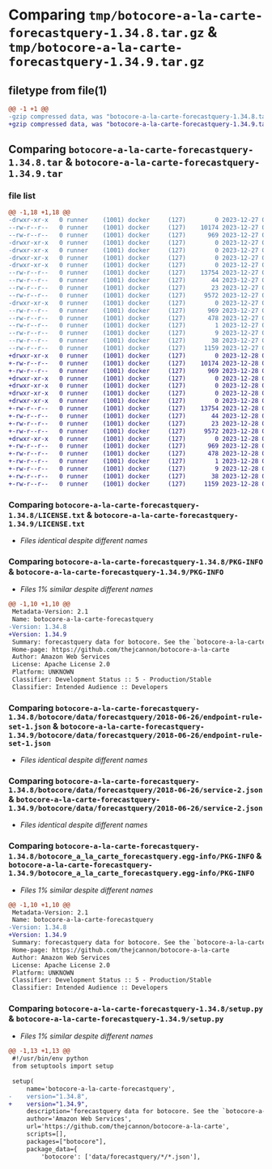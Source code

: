 # Comparing `tmp/botocore-a-la-carte-forecastquery-1.34.8.tar.gz` & `tmp/botocore-a-la-carte-forecastquery-1.34.9.tar.gz`

## filetype from file(1)

```diff
@@ -1 +1 @@
-gzip compressed data, was "botocore-a-la-carte-forecastquery-1.34.8.tar", last modified: Wed Dec 27 01:06:46 2023, max compression
+gzip compressed data, was "botocore-a-la-carte-forecastquery-1.34.9.tar", last modified: Thu Dec 28 01:06:48 2023, max compression
```

## Comparing `botocore-a-la-carte-forecastquery-1.34.8.tar` & `botocore-a-la-carte-forecastquery-1.34.9.tar`

### file list

```diff
@@ -1,18 +1,18 @@
-drwxr-xr-x   0 runner    (1001) docker     (127)        0 2023-12-27 01:06:46.607320 botocore-a-la-carte-forecastquery-1.34.8/
--rw-r--r--   0 runner    (1001) docker     (127)    10174 2023-12-27 01:06:46.000000 botocore-a-la-carte-forecastquery-1.34.8/LICENSE.txt
--rw-r--r--   0 runner    (1001) docker     (127)      969 2023-12-27 01:06:46.607320 botocore-a-la-carte-forecastquery-1.34.8/PKG-INFO
-drwxr-xr-x   0 runner    (1001) docker     (127)        0 2023-12-27 01:06:46.607320 botocore-a-la-carte-forecastquery-1.34.8/botocore/
-drwxr-xr-x   0 runner    (1001) docker     (127)        0 2023-12-27 01:06:46.607320 botocore-a-la-carte-forecastquery-1.34.8/botocore/data/
-drwxr-xr-x   0 runner    (1001) docker     (127)        0 2023-12-27 01:06:46.607320 botocore-a-la-carte-forecastquery-1.34.8/botocore/data/forecastquery/
-drwxr-xr-x   0 runner    (1001) docker     (127)        0 2023-12-27 01:06:46.607320 botocore-a-la-carte-forecastquery-1.34.8/botocore/data/forecastquery/2018-06-26/
--rw-r--r--   0 runner    (1001) docker     (127)    13754 2023-12-27 01:06:29.000000 botocore-a-la-carte-forecastquery-1.34.8/botocore/data/forecastquery/2018-06-26/endpoint-rule-set-1.json
--rw-r--r--   0 runner    (1001) docker     (127)       44 2023-12-27 01:06:29.000000 botocore-a-la-carte-forecastquery-1.34.8/botocore/data/forecastquery/2018-06-26/examples-1.json
--rw-r--r--   0 runner    (1001) docker     (127)       23 2023-12-27 01:06:29.000000 botocore-a-la-carte-forecastquery-1.34.8/botocore/data/forecastquery/2018-06-26/paginators-1.json
--rw-r--r--   0 runner    (1001) docker     (127)     9572 2023-12-27 01:06:29.000000 botocore-a-la-carte-forecastquery-1.34.8/botocore/data/forecastquery/2018-06-26/service-2.json
-drwxr-xr-x   0 runner    (1001) docker     (127)        0 2023-12-27 01:06:46.607320 botocore-a-la-carte-forecastquery-1.34.8/botocore_a_la_carte_forecastquery.egg-info/
--rw-r--r--   0 runner    (1001) docker     (127)      969 2023-12-27 01:06:46.000000 botocore-a-la-carte-forecastquery-1.34.8/botocore_a_la_carte_forecastquery.egg-info/PKG-INFO
--rw-r--r--   0 runner    (1001) docker     (127)      478 2023-12-27 01:06:46.000000 botocore-a-la-carte-forecastquery-1.34.8/botocore_a_la_carte_forecastquery.egg-info/SOURCES.txt
--rw-r--r--   0 runner    (1001) docker     (127)        1 2023-12-27 01:06:46.000000 botocore-a-la-carte-forecastquery-1.34.8/botocore_a_la_carte_forecastquery.egg-info/dependency_links.txt
--rw-r--r--   0 runner    (1001) docker     (127)        9 2023-12-27 01:06:46.000000 botocore-a-la-carte-forecastquery-1.34.8/botocore_a_la_carte_forecastquery.egg-info/top_level.txt
--rw-r--r--   0 runner    (1001) docker     (127)       38 2023-12-27 01:06:46.607320 botocore-a-la-carte-forecastquery-1.34.8/setup.cfg
--rw-r--r--   0 runner    (1001) docker     (127)     1159 2023-12-27 01:06:46.000000 botocore-a-la-carte-forecastquery-1.34.8/setup.py
+drwxr-xr-x   0 runner    (1001) docker     (127)        0 2023-12-28 01:06:48.190329 botocore-a-la-carte-forecastquery-1.34.9/
+-rw-r--r--   0 runner    (1001) docker     (127)    10174 2023-12-28 01:06:47.000000 botocore-a-la-carte-forecastquery-1.34.9/LICENSE.txt
+-rw-r--r--   0 runner    (1001) docker     (127)      969 2023-12-28 01:06:48.190329 botocore-a-la-carte-forecastquery-1.34.9/PKG-INFO
+drwxr-xr-x   0 runner    (1001) docker     (127)        0 2023-12-28 01:06:48.186329 botocore-a-la-carte-forecastquery-1.34.9/botocore/
+drwxr-xr-x   0 runner    (1001) docker     (127)        0 2023-12-28 01:06:48.186329 botocore-a-la-carte-forecastquery-1.34.9/botocore/data/
+drwxr-xr-x   0 runner    (1001) docker     (127)        0 2023-12-28 01:06:48.186329 botocore-a-la-carte-forecastquery-1.34.9/botocore/data/forecastquery/
+drwxr-xr-x   0 runner    (1001) docker     (127)        0 2023-12-28 01:06:48.186329 botocore-a-la-carte-forecastquery-1.34.9/botocore/data/forecastquery/2018-06-26/
+-rw-r--r--   0 runner    (1001) docker     (127)    13754 2023-12-28 01:06:26.000000 botocore-a-la-carte-forecastquery-1.34.9/botocore/data/forecastquery/2018-06-26/endpoint-rule-set-1.json
+-rw-r--r--   0 runner    (1001) docker     (127)       44 2023-12-28 01:06:26.000000 botocore-a-la-carte-forecastquery-1.34.9/botocore/data/forecastquery/2018-06-26/examples-1.json
+-rw-r--r--   0 runner    (1001) docker     (127)       23 2023-12-28 01:06:26.000000 botocore-a-la-carte-forecastquery-1.34.9/botocore/data/forecastquery/2018-06-26/paginators-1.json
+-rw-r--r--   0 runner    (1001) docker     (127)     9572 2023-12-28 01:06:26.000000 botocore-a-la-carte-forecastquery-1.34.9/botocore/data/forecastquery/2018-06-26/service-2.json
+drwxr-xr-x   0 runner    (1001) docker     (127)        0 2023-12-28 01:06:48.190329 botocore-a-la-carte-forecastquery-1.34.9/botocore_a_la_carte_forecastquery.egg-info/
+-rw-r--r--   0 runner    (1001) docker     (127)      969 2023-12-28 01:06:48.000000 botocore-a-la-carte-forecastquery-1.34.9/botocore_a_la_carte_forecastquery.egg-info/PKG-INFO
+-rw-r--r--   0 runner    (1001) docker     (127)      478 2023-12-28 01:06:48.000000 botocore-a-la-carte-forecastquery-1.34.9/botocore_a_la_carte_forecastquery.egg-info/SOURCES.txt
+-rw-r--r--   0 runner    (1001) docker     (127)        1 2023-12-28 01:06:48.000000 botocore-a-la-carte-forecastquery-1.34.9/botocore_a_la_carte_forecastquery.egg-info/dependency_links.txt
+-rw-r--r--   0 runner    (1001) docker     (127)        9 2023-12-28 01:06:48.000000 botocore-a-la-carte-forecastquery-1.34.9/botocore_a_la_carte_forecastquery.egg-info/top_level.txt
+-rw-r--r--   0 runner    (1001) docker     (127)       38 2023-12-28 01:06:48.190329 botocore-a-la-carte-forecastquery-1.34.9/setup.cfg
+-rw-r--r--   0 runner    (1001) docker     (127)     1159 2023-12-28 01:06:47.000000 botocore-a-la-carte-forecastquery-1.34.9/setup.py
```

### Comparing `botocore-a-la-carte-forecastquery-1.34.8/LICENSE.txt` & `botocore-a-la-carte-forecastquery-1.34.9/LICENSE.txt`

 * *Files identical despite different names*

### Comparing `botocore-a-la-carte-forecastquery-1.34.8/PKG-INFO` & `botocore-a-la-carte-forecastquery-1.34.9/PKG-INFO`

 * *Files 1% similar despite different names*

```diff
@@ -1,10 +1,10 @@
 Metadata-Version: 2.1
 Name: botocore-a-la-carte-forecastquery
-Version: 1.34.8
+Version: 1.34.9
 Summary: forecastquery data for botocore. See the `botocore-a-la-carte` package for more info.
 Home-page: https://github.com/thejcannon/botocore-a-la-carte
 Author: Amazon Web Services
 License: Apache License 2.0
 Platform: UNKNOWN
 Classifier: Development Status :: 5 - Production/Stable
 Classifier: Intended Audience :: Developers
```

### Comparing `botocore-a-la-carte-forecastquery-1.34.8/botocore/data/forecastquery/2018-06-26/endpoint-rule-set-1.json` & `botocore-a-la-carte-forecastquery-1.34.9/botocore/data/forecastquery/2018-06-26/endpoint-rule-set-1.json`

 * *Files identical despite different names*

### Comparing `botocore-a-la-carte-forecastquery-1.34.8/botocore/data/forecastquery/2018-06-26/service-2.json` & `botocore-a-la-carte-forecastquery-1.34.9/botocore/data/forecastquery/2018-06-26/service-2.json`

 * *Files identical despite different names*

### Comparing `botocore-a-la-carte-forecastquery-1.34.8/botocore_a_la_carte_forecastquery.egg-info/PKG-INFO` & `botocore-a-la-carte-forecastquery-1.34.9/botocore_a_la_carte_forecastquery.egg-info/PKG-INFO`

 * *Files 1% similar despite different names*

```diff
@@ -1,10 +1,10 @@
 Metadata-Version: 2.1
 Name: botocore-a-la-carte-forecastquery
-Version: 1.34.8
+Version: 1.34.9
 Summary: forecastquery data for botocore. See the `botocore-a-la-carte` package for more info.
 Home-page: https://github.com/thejcannon/botocore-a-la-carte
 Author: Amazon Web Services
 License: Apache License 2.0
 Platform: UNKNOWN
 Classifier: Development Status :: 5 - Production/Stable
 Classifier: Intended Audience :: Developers
```

### Comparing `botocore-a-la-carte-forecastquery-1.34.8/setup.py` & `botocore-a-la-carte-forecastquery-1.34.9/setup.py`

 * *Files 1% similar despite different names*

```diff
@@ -1,13 +1,13 @@
 #!/usr/bin/env python
 from setuptools import setup
 
 setup(
     name='botocore-a-la-carte-forecastquery',
-    version="1.34.8",
+    version="1.34.9",
     description='forecastquery data for botocore. See the `botocore-a-la-carte` package for more info.',
     author='Amazon Web Services',
     url='https://github.com/thejcannon/botocore-a-la-carte',
     scripts=[],
     packages=["botocore"],
     package_data={
         'botocore': ['data/forecastquery/*/*.json'],
```

